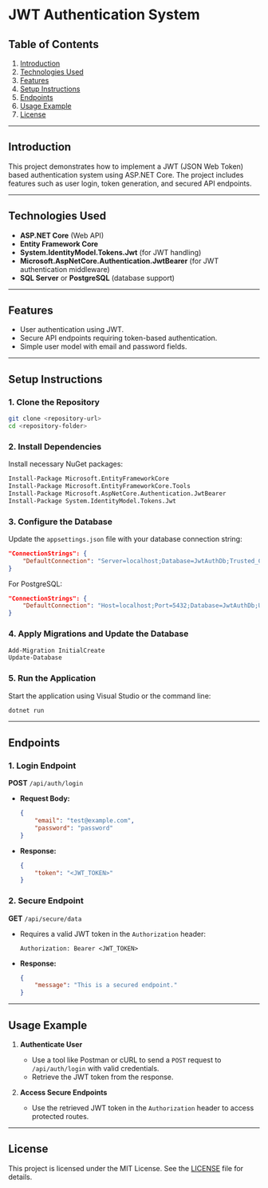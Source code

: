 # JWT Authentication System

## Table of Contents
1. [Introduction](#introduction)
2. [Technologies Used](#technologies-used)
3. [Features](#features)
4. [Setup Instructions](#setup-instructions)
5. [Endpoints](#endpoints)
6. [Usage Example](#usage-example)
7. [License](#license)

---

## Introduction
This project demonstrates how to implement a JWT (JSON Web Token) based authentication system using ASP.NET Core. The project includes features such as user login, token generation, and secured API endpoints.

---

## Technologies Used
- **ASP.NET Core** (Web API)
- **Entity Framework Core**
- **System.IdentityModel.Tokens.Jwt** (for JWT handling)
- **Microsoft.AspNetCore.Authentication.JwtBearer** (for JWT authentication middleware)
- **SQL Server** or **PostgreSQL** (database support)

---

## Features
- User authentication using JWT.
- Secure API endpoints requiring token-based authentication.
- Simple user model with email and password fields.

---

## Setup Instructions

### 1. Clone the Repository
```bash
git clone <repository-url>
cd <repository-folder>
```

### 2. Install Dependencies
Install necessary NuGet packages:
```bash
Install-Package Microsoft.EntityFrameworkCore
Install-Package Microsoft.EntityFrameworkCore.Tools
Install-Package Microsoft.AspNetCore.Authentication.JwtBearer
Install-Package System.IdentityModel.Tokens.Jwt
```

### 3. Configure the Database
Update the `appsettings.json` file with your database connection string:
```json
"ConnectionStrings": {
    "DefaultConnection": "Server=localhost;Database=JwtAuthDb;Trusted_Connection=True;"
}
```
For PostgreSQL:
```json
"ConnectionStrings": {
    "DefaultConnection": "Host=localhost;Port=5432;Database=JwtAuthDb;Username=your_username;Password=your_password"
}
```

### 4. Apply Migrations and Update the Database
```bash
Add-Migration InitialCreate
Update-Database
```

### 5. Run the Application
Start the application using Visual Studio or the command line:
```bash
dotnet run
```

---

## Endpoints

### 1. Login Endpoint
**POST** `/api/auth/login`
- **Request Body:**
  ```json
  {
      "email": "test@example.com",
      "password": "password"
  }
  ```
- **Response:**
  ```json
  {
      "token": "<JWT_TOKEN>"
  }
  ```

### 2. Secure Endpoint
**GET** `/api/secure/data`
- Requires a valid JWT token in the `Authorization` header:
  ```
  Authorization: Bearer <JWT_TOKEN>
  ```
- **Response:**
  ```json
  {
      "message": "This is a secured endpoint."
  }
  ```

---

## Usage Example

1. **Authenticate User**
   - Use a tool like Postman or cURL to send a `POST` request to `/api/auth/login` with valid credentials.
   - Retrieve the JWT token from the response.

2. **Access Secure Endpoints**
   - Use the retrieved JWT token in the `Authorization` header to access protected routes.

---

## License
This project is licensed under the MIT License. See the [LICENSE](LICENSE) file for details.
